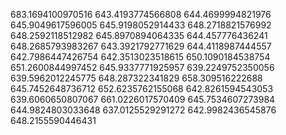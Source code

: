 683.1694100970516
643.4193774566808
644.4699994821976
645.9049617596005
645.9198052914433
648.2718821576992
648.2592118512982
645.8970894064335
644.457776436241
648.2685793983267
643.3921792771629
644.4118987444557
642.7986447426754
642.3513023518615
650.1090184538754
651.2600844997452
645.9337771925957
639.2249752350056
639.5962012245775
648.287322341829
658.309516222688
645.7452648736712
652.6235762155068
642.8261594543053
639.6060650807067
661.0226017570409
645.7534607273984
644.9824803033648
637.0125529291272
642.9982436545876
648.2155590446431